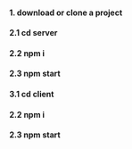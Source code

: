 
#### 1. download or сlone a project 

#### 2.1 cd server 
#### 2.2 npm i
#### 2.3 npm start

#### 3.1 cd client 
#### 2.2 npm i
#### 2.3 npm start

